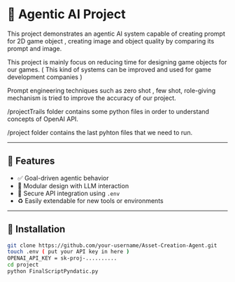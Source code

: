 # 🤖 Agentic AI Project

This project demonstrates an agentic AI system capable of creating prompt for 2D game object , creating image and object quality by comparing its prompt and image. 

This project is mainly focus on reducing time for designing game objects for our games. ( This kind of systems can be improved and used for game development companies ) 

Prompt engineering techniques such as zero shot , few shot, role-giving mechanism is tried to improve the accuracy of our project. 

/projectTrails folder contains some python files in order to understand concepts of OpenAI API. 

/project folder contains the last pyhton files that we need to run. 


---

## 🚀 Features

- ✅ Goal-driven agentic behavior
- 🧠 Modular design with LLM interaction
- 🔐 Secure API integration using `.env`
- ♻️ Easily extendable for new tools or environments

---

## 🔧 Installation

```bash
git clone https://github.com/your-username/Asset-Creation-Agent.git
touch .env ( put your API key in here )
OPENAI_API_KEY = sk-proj-..........
cd project
python FinalScriptPyndatic.py
